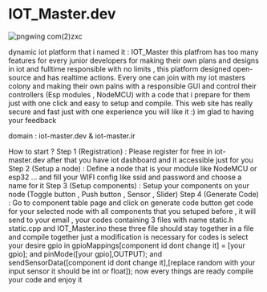 # IOT_Master.dev

![pngwing com(2)zxc](https://github.com/amirsayyad7686/IOT_Master.dev/assets/78236642/1d2806a5-7e5e-4d71-9972-32f0bdffa96e)

dynamic iot platform that i named it : IOT_Master 
this platfrom has too many features for every junior developers for making their own plans and designs in iot and fulltime responsible with no limits , this platform designed open-source and has realtime actions.
Every one can join with my iot masters colony and making their own palns with a responsible GUI and control their controllers (Esp modules , NodeMCU) with a code that i prepare for them just with one click and easy to setup and compile.
This web site has really secure and fast just with one experience you will like it :) 
im glad to having your feedback

domain : iot-master.dev & iot-master.ir

How to start ?
Step 1 (Registration) : Please register for free in iot-master.dev after that you have iot dashboard and it accessible just for you 
Step 2 (Setup a node) : Define a node that is your module like NodeMCU or esp32 ... and fill your WIFI config like ssid and password and choose a name for it 
Step 3 (Setup components) : Setup your components on your node (Toggle button , Push button , Sensor , Slider)
Step 4 (Generate Code) : Go to component table page and click on generate code button get code for your selected node with all components that you setuped before , it will send to your email , your codes containing 3 files with name static.h static.cpp and IOT_Master.ino these three file should stay together in a file and compile together just a modification is necessary for codes is select your desire gpio in 
gpioMappings[component id dont change it] = [your gpio];
and 
pinMode([your gpio],OUTPUT);
and
sendSensorData([component id dont change it],[replace random with your input sensor it should be int or float]);
now every things are ready compile your code and enjoy it



